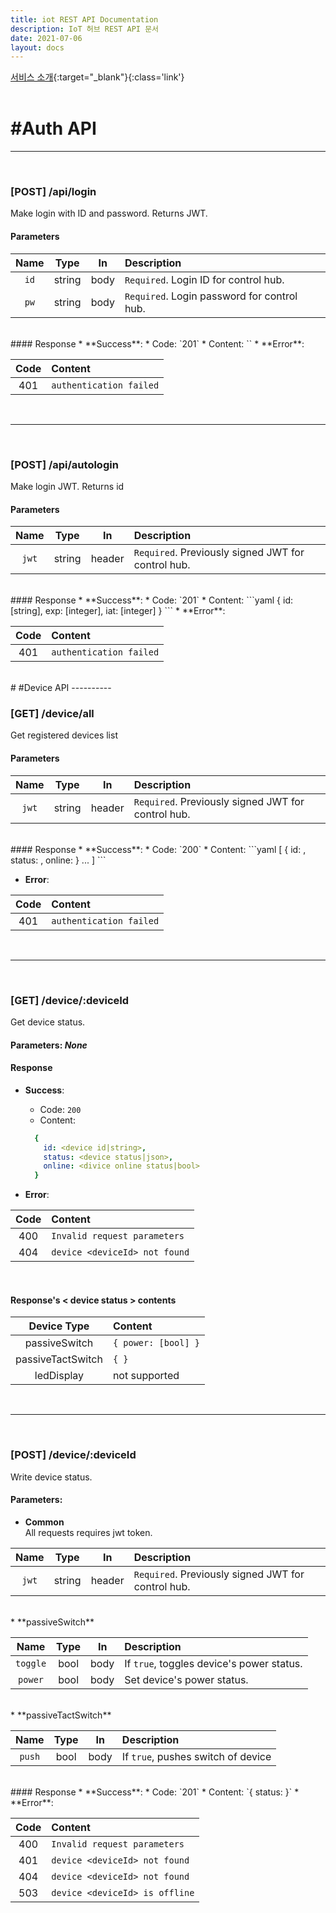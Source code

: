```yaml
---
title: iot REST API Documentation
description: IoT 허브 REST API 문서
date: 2021-07-06
layout: docs
---
```

[서비스 소개](https://luftaquila.io/works/iot/){:target="_blank"}{:class='link'}  
<br>

# #Auth API
----------
<br>

### [POST] /api/login
Make login with ID and password. Returns JWT.

#### Parameters  
  
| Name | Type | In | Description |
|:----:|:----:|:--:|:------------|
|`id`|string|body|`Required`. Login ID for control hub.|
|`pw`|string|body|`Required`. Login password for control hub.|

<br>
#### Response
  * **Success**:
    * Code: `201`  
    * Content: `<JWT|string>`
  * **Error**:
  
| Code | Content |
|:----:|:--------|
|401|`authentication failed`|

<br>

----------

<br>

### [POST] /api/autologin
Make login JWT. Returns id

#### Parameters
  
| Name | Type | In | Description |
|:----:|:----:|:--:|:------------|
|`jwt`|string|header|`Required`. Previously signed JWT for control hub.|
    
<br>
#### Response
  * **Success**:
    * Code: `201`  
    * Content: 
    ```yaml
      {
        id: [string],
        exp: [integer],
        iat: [integer]
      }
    ```
  * **Error**:
  
| Code | Content |
|:----:|:--------|
|401|`authentication failed`|
      
<br>
# #Device API
----------
<br>

### [GET] /device/all
Get registered devices list

#### Parameters
  
| Name | Type | In | Description |
|:----:|:----:|:--:|:------------|
|`jwt`|string|header|`Required`. Previously signed JWT for control hub.|

<br>
#### Response
  * **Success**:
    * Code: `200`  
    * Content:
    ```yaml
      [
        {
          id: <device id|string>,
          status: <device status|json>,
          online: <divice online status|bool>
        }
        ...
      ]
    ```

  * **Error**:
  
| Code | Content |
|:----:|:--------|
|401|`authentication failed`|
      
<br>

----------

<br>

### [GET] /device/:deviceId
Get device status.

#### Parameters: _None_

#### Response
  * **Success**:
    * Code: `200`  
    * Content:
    ```yaml
      {
        id: <device id|string>,
        status: <device status|json>,
        online: <divice online status|bool>
      }
    ```
  
  * **Error**:

| Code | Content |
|:----:|:--------|
|400|`Invalid request parameters`|
|404|`device <deviceId> not found`|

<br>
    
#### Response's < device status > contents     

| Device Type | Content |
|:-----------:|:--------|
|passiveSwitch|`{ power: [bool] }`|
|passiveTactSwitch|`{ }`|
|ledDisplay| not supported |

<br>

----------

<br>

### [POST] /device/:deviceId
Write device status.

#### Parameters:

* **Common**  
All requests requires jwt token.
  
| Name | Type | In | Description |
|:----:|:----:|:--:|:------------|
|`jwt`|string|header|`Required`. Previously signed JWT for control hub.|

<br>
* **passiveSwitch**

| Name | Type | In | Description |
|:----:|:----:|:--:|:------------|
|`toggle`|bool|body|If `true`, toggles device's power status.|
|`power`|bool|body|Set device's power status.|

<br>
* **passiveTactSwitch**

| Name | Type | In | Description |
|:----:|:----:|:--:|:------------|
|`push`|bool|body|If `true`, pushes switch of device|

<br>
#### Response
  * **Success**:
    * Code: `201`  
    * Content: `{ status: <device status|json> }`
  * **Error**:
  
| Code | Content |
|:----:|:--------|
|400|`Invalid request parameters`|
|401|`device <deviceId> not found`|
|404|`device <deviceId> not found`|
|503|`device <deviceId> is offline`|

